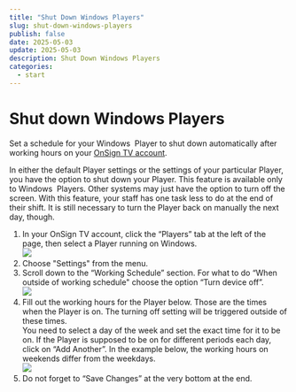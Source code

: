 ```yaml
---
title: "Shut Down Windows Players"
slug: shut-down-windows-players
publish: false
date: 2025-05-03
update: 2025-05-03
description: Shut Down Windows Players
categories:
  - start
---
```


Shut down Windows Players
=========================

Set a schedule for your Windows  Player to shut down automatically after working hours on your [OnSign TV account](https://app.onsign.tv/device/).

In either the default Player settings or the settings of your particular Player, you have the option to shut down your Player. This feature is available only to Windows  Players. Other systems may just have the option to turn off the screen. With this feature, your staff has one task less to do at the end of their shift. It is still necessary to turn the Player back on manually the next day, though.

1. In your OnSign TV account, click the “Players” tab at the left of the page, then select a Player running on Windows.  
   ![](https://static.helpjuice.com/helpjuice_production/uploads/upload/image/23821/direct/1731688760307/how-to-shut-down-windows-players_1.png)
2. Choose "Settings" from the menu.
3. Scroll down to the “Working Schedule” section. For what to do “When outside of working schedule" choose the option “Turn device off”.  
   ![](https://static.helpjuice.com/helpjuice_production/uploads/upload/image/23821/direct/1731688774913/shutdown-windows-1.jpg)
4. Fill out the working hours for the Player below. Those are the times when the Player is on. The turning off setting will be triggered outside of these times.  
   You need to select a day of the week and set the exact time for it to be on. If the Player is supposed to be on for different periods each day, click on “Add Another”. In the example below, the working hours on weekends differ from the weekdays.  
   ![](https://static.helpjuice.com/helpjuice_production/uploads/upload/image/23821/direct/1731688791325/how-to-shut-down-windows-players_3.png)
5. Do not forget to “Save Changes” at the very bottom at the end.
